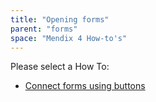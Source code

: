 ```yaml
---
title: "Opening forms"
parent: "forms"
space: "Mendix 4 How-to's"
---
```

Please select a How To:

*   [Connect forms using buttons](connect-forms-using-buttons)
